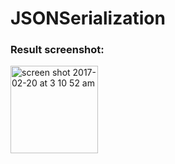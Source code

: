 # JSONSerialization
### Result screenshot:

<img width="140" alt="screen shot 2017-02-20 at 3 10 52 am" src="https://cloud.githubusercontent.com/assets/25697207/23106624/690d4158-f71a-11e6-946a-6631d41883ac.png">
